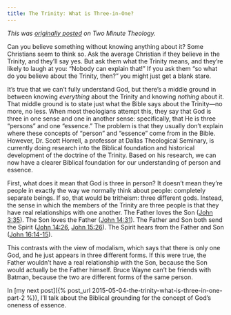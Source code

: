 ```yaml
---
title: The Trinity: What is Three-in-One?
---
```


*This was [originally posted](http://twominutetheology.com/the-trinity-what-is-three-in-one/) on Two Minute Theology.*

Can you believe something without knowing anything about it? Some Christians seem to think so. Ask the average Christian if they believe in the Trinity, and they’ll say yes. But ask them what the Trinity means, and they’re likely to laugh at you: “Nobody can explain that!” If you ask them “so what do you believe about the Trinity, then?” you might just get a blank stare.

It’s true that we can’t fully understand God, but there’s a middle ground in between knowing *everything* about the Trinity and knowing *nothing* about it. That middle ground is to state just what the Bible says about the Trinity—no more, no less. When most theologians attempt this, they say that God is three in one sense and one in another sense: specifically, that He is three “persons” and one “essence.” The problem is that they usually don’t explain where these concepts of “person” and “essence” come from in the Bible. However, Dr. Scott Horrell, a professor at Dallas Theological Seminary, is currently doing research into the Biblical foundation and historical development of the doctrine of the Trinity. Based on his research, we can now have a clearer Biblical foundation for our understanding of person and essence.

First, what does it mean that God is three in person? It doesn’t mean they’re people in exactly the way we normally think about people: completely separate beings. If so, that would be tritheism: three different gods. Instead, the sense in which the members of the Trinity are three people is that they have real relationships with one another. The Father loves the Son ([John 3:35](http://www.esvbible.org/search/John%203.35/)). The Son loves the Father ([John 14:31](http://www.esvbible.org/search/John%2014.31/)). The Father and Son both send the Spirit ([John 14:26](http://www.esvbible.org/search/John%2014.26/), [John 15:26](http://www.esvbible.org/search/John%2015.26/)). The Spirit hears from the Father and Son ([John 16:14-15](http://www.esvbible.org/search/John%2016.14-15/)).

This contrasts with the view of modalism, which says that there is only one God, and he just appears in three different forms. If this were true, the Father wouldn’t have a real relationship with the Son, because the Son would actually be the Father himself. Bruce Wayne can’t be friends with Batman, because the two are different forms of the same person.

In [my next post]({% post_url 2015-05-04-the-trinity-what-is-three-in-one-part-2 %}), I’ll talk about the Biblical grounding for the concept of God’s oneness of essence.